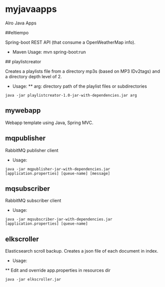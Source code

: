 # myjavaapps
Alro Java Apps

##eltiempo

Spring-boot REST API (that consume a OpenWeatherMap info).

* Maven Usage:
mvn spring-boot:run

## playlistcreator

Creates a playlists file from a directory mp3s (based on MP3 IDv2tags) and a directory depth level of 2.

* Usage:
** arg: directory path of the playlist files or subdirectories

```
java -jar playlistcreator-1.0-jar-with-dependencies.jar arg
```

## mywebapp

Webapp template using Java, Spring MVC.

## mqpublisher

RabbitMQ publisher client

* Usage:

```
java -jar mqpublisher-jar-with-dependencies.jar [application.properties] [queue-name] [message] 
```

## mqsubscriber

RabbitMQ subscriber client

* Usage:

```
java -jar mqsubscriber-jar-with-dependencies.jar [application.properties] [queue-name]
```


## elkscroller

Elasticsearch scroll backup. Creates a json file of each document in index.

* Usage:

** Edit and override app.properties in resources dir

```
java -jar elkscroller.jar
```


